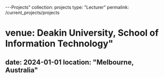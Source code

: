 ---Projects"
collection: projects
type: "Lecturer"
permalink: /current_projects/projects
# venue: Deakin University, School of Information Technology"
date: 2024-01-01
location: "Melbourne, Australia"
---